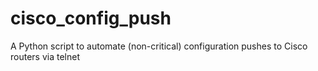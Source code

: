 # cisco_config_push
A Python script to automate (non-critical) configuration pushes to Cisco routers via telnet
